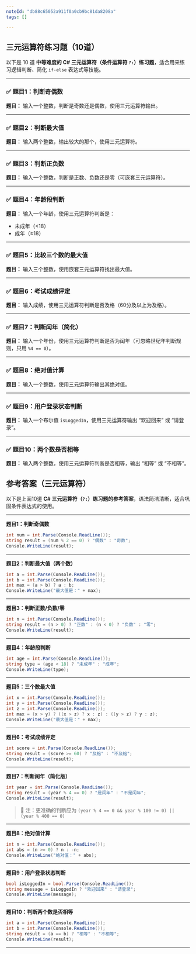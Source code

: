 ```yaml
---
noteId: "db88c65052a911f0a0cb9bc81da8208a"
tags: []

---
```

## 三元运算符练习题（10道）

以下是 10 道 **中等难度的 C# 三元运算符（条件运算符 `?:`）练习题**，适合用来练习逻辑判断、简化 `if-else` 表达式等技能。

------

### ✅ 题目1：判断奇偶数

**题目：** 输入一个整数，判断是奇数还是偶数，使用三元运算符输出。

------

### ✅ 题目2：判断最大值

**题目：** 输入两个整数，输出较大的那个，使用三元运算符。

------

### ✅ 题目3：判断正负数

**题目：** 输入一个整数，判断是正数、负数还是零（可嵌套三元运算符）。

------

### ✅ 题目4：年龄段判断

**题目：** 输入一个年龄，使用三元运算符判断是：

- 未成年（<18）
- 成年（≥18）

------

### ✅ 题目5：比较三个数的最大值

**题目：** 输入三个整数，使用嵌套三元运算符找出最大值。

------

### ✅ 题目6：考试成绩评定

**题目：** 输入成绩，使用三元运算符判断是否及格（60分及以上为及格）。

------

### ✅ 题目7：判断闰年（简化）

**题目：** 输入一个年份，使用三元运算符判断是否为闰年（可忽略世纪年判断规则，只用 `%4 == 0`）。

------

### ✅ 题目8：绝对值计算

**题目：** 输入一个整数，使用三元运算符输出其绝对值。

------

### ✅ 题目9：用户登录状态判断

**题目：** 输入一个布尔值 `isLoggedIn`，使用三元运算符输出 “欢迎回来” 或 “请登录”。

------

### ✅ 题目10：两个数是否相等

**题目：** 输入两个整数，使用三元运算符判断是否相等，输出 “相等” 或 “不相等”。


## 参考答案（三元运算符）

以下是上面10道 **C# 三元运算符（`?:`）练习题的参考答案**，语法简洁清晰，适合巩固条件表达式的使用。

------

**题目1：判断奇偶数**

```csharp
int num = int.Parse(Console.ReadLine());
string result = (num % 2 == 0) ? "偶数" : "奇数";
Console.WriteLine(result);
```

------

**题目2：判断最大值（两个数）**

```csharp
int a = int.Parse(Console.ReadLine());
int b = int.Parse(Console.ReadLine());
int max = (a > b) ? a : b;
Console.WriteLine("最大值是：" + max);
```

------

**题目3：判断正数/负数/零**

```csharp
int n = int.Parse(Console.ReadLine());
string result = (n > 0) ? "正数" : (n < 0) ? "负数" : "零";
Console.WriteLine(result);
```

------

**题目4：年龄段判断**

```csharp
int age = int.Parse(Console.ReadLine());
string type = (age < 18) ? "未成年" : "成年";
Console.WriteLine(type);
```

------

**题目5：三个数最大值**

```csharp
int x = int.Parse(Console.ReadLine());
int y = int.Parse(Console.ReadLine());
int z = int.Parse(Console.ReadLine());
int max = (x > y) ? ((x > z) ? x : z) : ((y > z) ? y : z);
Console.WriteLine("最大值是：" + max);
```

------

**题目6：考试成绩评定**

```csharp
int score = int.Parse(Console.ReadLine());
string result = (score >= 60) ? "及格" : "不及格";
Console.WriteLine(result);
```

------

**题目7：判断闰年（简化版）**

```csharp
int year = int.Parse(Console.ReadLine());
string result = (year % 4 == 0) ? "是闰年" : "不是闰年";
Console.WriteLine(result);
```

> 📌 注：更准确的判断应为 `(year % 4 == 0 && year % 100 != 0) || (year % 400 == 0)`

------

**题目8：绝对值计算**

```csharp
int n = int.Parse(Console.ReadLine());
int abs = (n >= 0) ? n : -n;
Console.WriteLine("绝对值：" + abs);
```

------

**题目9：用户登录状态判断**

```csharp
bool isLoggedIn = bool.Parse(Console.ReadLine());
string message = isLoggedIn ? "欢迎回来" : "请登录";
Console.WriteLine(message);
```

------

**题目10：判断两个数是否相等**

```csharp
int a = int.Parse(Console.ReadLine());
int b = int.Parse(Console.ReadLine());
string result = (a == b) ? "相等" : "不相等";
Console.WriteLine(result);
```

------